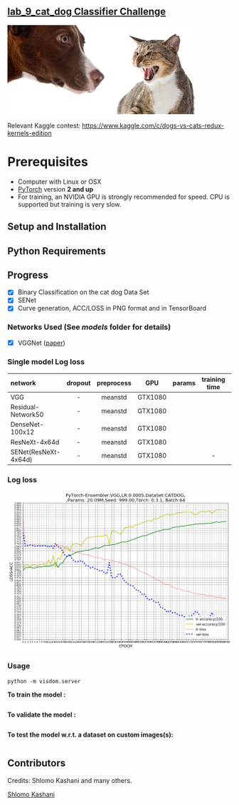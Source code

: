 
## [lab_9_cat_dog Classifier Challenge]( https://www.kaggle.com/)

![curve](cat.png)

Relevant Kaggle contest: 
https://www.kaggle.com/c/dogs-vs-cats-redux-kernels-edition
    

# Prerequisites

- Computer with Linux or OSX
- [PyTorch](http://pytorch.org) version **2 and up**
- For training, an NVIDIA GPU is strongly recommended for speed. CPU is supported but training is very slow.

## Setup and Installation



## Python Requirements


## Progress

- [x] Binary Classification on the cat dog Data Set
- [x] SENet
- [x] Curve generation, ACC/LOSS in PNG format and in TensorBoard    

### Networks Used (See *models* folder for details)

- [x] VGGNet ([paper](https://arxiv.org/abs/1409.1556))


### Single model Log loss 

| network               | dropout | preprocess | GPU       | params  | training time | Loss   |
|:----------------------|:-------:|:----------:|:---------:|:-------:|:-------------:|:------:|
| VGG        |    -    |   meanstd  | GTX1080  |          |         |        |
| Residual-Network50    |    -    |   meanstd  | GTX1080  |          |    |        |
| DenseNet-100x12       |    -    |   meanstd  | GTX1080  |          |    |        |
| ResNeXt-4x64d         |    -    |   meanstd  | GTX1080  |          |    |        |
| SENet(ResNeXt-4x64d)  |    -    |   meanstd  | GTX1080  |          |  -            |   -    |


### Log loss 

![curve](VGG.png)


### Usage


```
python -m visdom.server
```

**To train the model :**

```
```

**To validate the model :**

```
```

**To test the model w.r.t. a dataset on custom images(s):**

```
```
  
## Contributors   
Credits: Shlomo Kashani and many others. 

[Shlomo Kashani](https://github.com/QuantScientist/Deep-Learning-Boot-Camp/) 
